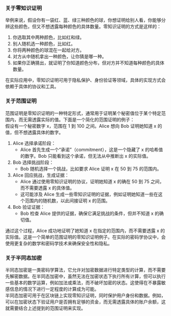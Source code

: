 <a name="BlKRu"></a>
### 关于零知识证明
举例来说，假设你有一袋红、蓝、绿三种颜色的球，你想证明给别人看，你能够分辨这些颜色，但又不想透露每种颜色的具体数量。零知识证明的方式是这样的：

1. 你选取其中两种颜色，比如红和绿。
2. 别人随机选一种颜色，比如红。
3. 你将两种颜色的球混在一起给对方。
4. 对方从中随机拿出一种颜色，让你猜是哪一种。
5. 如果你正确猜出，就证明了你知道颜色分布，但对方并不知道每种颜色的具体数量。

在实际应用中，零知识证明可用于隐私保护、身份验证等领域，具体的实现方式会依赖于具体的协议和工具。
<a name="o61gW"></a>
### 关于范围证明
范围证明是零知识证明的一种特定形式，通常用于证明某个秘密值位于某个特定范围内，而无需透露实际的值。下面是一个简化的范围证明的例子：<br />假设有一个秘密数字 x，范围在 1 到 100 之间。Alice 想向 Bob 证明她知道 x 的值，但不想透露具体的数字。

1. Alice 选择承诺阶段：
   - Alice 首先生成一个“承诺”（commitment），这是一个隐藏了 x 的哈希值的数字。Bob 只能看到这个承诺，但无法从中推断出 x 的实际值。
2. Bob 选择挑战阶段：
   - Bob 随机选择一个挑战，比如要求 Alice 证明 x 在 50 到 75 的范围内。
3. Alice 回应挑战，生成证据：
   - Alice 通过使用零知识证明的协议，证明她知道 x 的确在 50 到 75 之间，而不需要透露 x 的具体值。
   - 这可能涉及 Alice 生成一些零知识证明的证据，例如证明她知道一些在这个范围内的随机数，以此间接证明 x 的范围。
4. Bob 验证证据：
   - Bob 检查 Alice 提供的证据，确保它满足挑战的条件，但并不知道 x 的确切值。

通过这个过程，Alice 成功地证明了她知道 x 在指定的范围内，而不需要透露 x 的实际值。这是一个简单的范围证明的零知识证明例子。在实际的密码学协议中，会使用更复杂的数学和密码学技术来确保安全性和隐私。
<a name="i2xZX"></a>
### 关于半同态加密
半同态加密是一类密码学算法，它允许对加密数据进行特定类型的计算，而不需要先解密数据。在半同态加密中，虽然无法在加密状态下执行所有计算，但可以执行一些基本的数学运算，例如加法或乘法，而不破坏加密的状态。这使得在不暴露敏感信息的情况下进行一定程度的计算成为可能。<br />半同态加密可用于在区块链上实现零知识证明，同时保护用户身份和数据。例如，可以在加密状态下验证用户是否拥有足够的资金，而无需透露具体的账户余额，这就需要结合上述提到的范围证明来实现。
